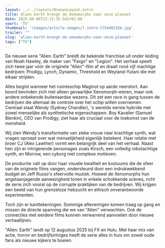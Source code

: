 ```yaml
---
layout: ../../layouts/NieuwsLayout.astro
title: Alien Earth brengt de Xenomorphs naar onze planeet
date: 2025-08-06T13:12:35.542+02:00
soort: 'TV'
thumbnail: '/images/article-images/l-intro-1754401326.jpg'
trailer: ""
slug: 'alien-earth-brengt-de-xenomorphs-naar-onze-planeet'
tags: ["TV"]
---
```


De nieuwe serie "Alien: Earth" breidt de bekende franchise uit onder leiding van
Noah Hawley, de maker van "Fargo" en "Legion". Het verhaal speelt zich twee jaar
vóór de originele "Alien"-film af en draait rond vijf machtige bedrijven:
Prodigy, Lynch, Dynamic, Threshold en Weyland-Yutani die met elkaar strijden.

Alles begint wanneer het ruimteschip Maginot op aarde neerstort. Aan boord
bevinden zich niet alleen gevaarlijke Xenomorph-eieren, maar ook andere
onbekende buitenaardse wezens. Dit zet een race in gang tussen de bedrijven die
allemaal de controle over het schip willen overnemen. Centraal staat Wendy
(Sydney Chandler), 's werelds eerste hybride met zowel menselijke als
synthetische eigenschappen. Boy Kavalier (Samuel Blenkin), CEO van Prodigy, ziet
haar als cruciaal voor de toekomst van de mensheid.

Wij zien Wendy's transformatie van zieke vrouw naar krachtige synth, wat vragen
oproept over wat menselijkheid eigenlijk betekent. Haar relatie met broer CJ
(Alex Lawther) vormt een belangrijk deel van het verhaal. Naast hen zijn er
intrigerende personages zoals Kirsch, een volledig robotachtige synth, en
Morrow, een cyborg met complexe motieven.

De productie valt op door haar visuele kwaliteit en kostuums die de sfeer van de
originele films vangen, ondersteund door een indrukwekkend budget en Jeff
Russo's sfeervolle muziek. Hoewel de Xenomorphs hun angstaanjagende aanwezigheid
tonen in enkele schokkende scènes, richt de serie zich vooral op de corrupte
praktijken van de bedrijven. Wij krijgen een beeld van hun grenzeloze hebzucht
en ethisch onverantwoorde experimenten.

Toch zijn er kanttekeningen. Sommige afleveringen komen traag op gang en missen
de directe spanning die we van "Alien" verwachten. Ook de connecties met eerdere
films kunnen verwarrend aanvoelen door nieuwe verhaallijnen.

"Alien: Earth" landt op 12 augustus 2025 bij FX en Hulu. Met haar mix van actie,
horror en bedrijfsintriges heeft de serie alles in huis om zowel oude fans als
nieuwe kijkers te boeien.